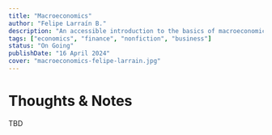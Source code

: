```yaml
---
title: "Macroeconomics"
author: "Felipe Larraín B."
description: "An accessible introduction to the basics of macroeconomics and how it affects the local and global economies."
tags: ["economics", "finance", "nonfiction", "business"]
status: "On Going"
publishDate: "16 April 2024"
cover: "macroeconomics-felipe-larrain.jpg"
---
```


# Thoughts & Notes

TBD
